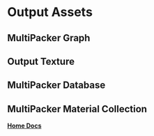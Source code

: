 # Output Assets

## MultiPacker Graph

## Output Texture

## MultiPacker Database

## MultiPacker Material Collection

[**Home Docs**](https://cheke.github.io/MultiPacker)
